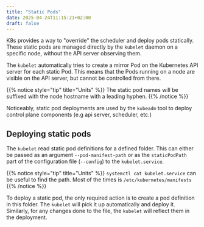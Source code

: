 ```yaml
---
title: "Static Pods"
date: 2025-04-24T11:15:21+02:00
draft: false
---
```


K8s provides a way to "override" the scheduler and deploy pods statically. These static pods are managed directly by the `kubelet` daemon on a specific node, without the API server observing them. 

The `kubelet` automatically tries to create a mirror Pod on the Kubernetes API server for each static Pod. This means that the Pods running on a node are visible on the API server, but cannot be controlled from there. 

{{% notice style="tip" title="Units" %}}
The static pod names will be suffixed with the node hostname with a leading hyphen.
{{% /notice %}}

Noticeably, static pod deployments are used by the `kubeadm` tool to deploy control plane components (e.g api server, scheduler, etc.)


## Deploying static pods

The `kubelet` read static pod definitions for a defined folder. This can either be passed as an argument `--pod-manifest-path` or as the `staticPodPath` part of the configuration file (`--config`) to the `kubelet.service`. 

{{% notice style="tip" title="Units" %}}
`systemctl cat kubelet.service` can be useful to find the path. Most of the times is `/etc/kubernetes/manifests`
{{% /notice %}}

To deploy a static pod, the only required action is to create a pod definition in this folder. The `kubelet` will pick it up automatically and deploy it. Similarly, for any changes done to the file, the `kubelet` will reflect them in the deployment. 

